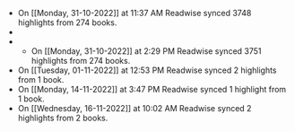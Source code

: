- On [[Monday, 31-10-2022]] at 11:37 AM Readwise synced 3748 highlights from 274 books.
-
- * On [[Monday, 31-10-2022]] at 2:29 PM Readwise synced 3751 highlights from 274 books.
- On [[Tuesday, 01-11-2022]] at 12:53 PM Readwise synced 2 highlights from 1 book.
- On [[Monday, 14-11-2022]] at 3:47 PM Readwise synced 1 highlight from 1 book.
- On [[Wednesday, 16-11-2022]] at 10:02 AM Readwise synced 2 highlights from 2 books.
